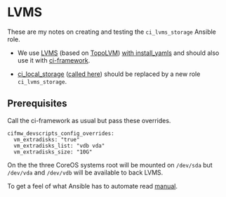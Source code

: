 # LVMS

These are my notes on creating and testing the `ci_lvms_storage`
Ansible role.

- We use
[LVMS](https://docs.openshift.com/container-platform/4.15/storage/persistent_storage/persistent_storage_local/persistent-storage-using-lvms.html)
(based on [TopoLVM](https://github.com/topolvm/topolvm))
[with install_yamls](../docs/notes/lvms.md)
and should also use it with
[ci-framework](https://github.com/openstack-k8s-operators/ci-framework/).

- [ci_local_storage](https://github.com/openstack-k8s-operators/ci-framework/tree/main/roles/ci_local_storage)
([called here](https://github.com/openstack-k8s-operators/ci-framework/blob/main/playbooks/06-deploy-edpm.yml#L26-L28))
should be replaced by a new role
`ci_lvms_storage`.

## Prerequisites

Call the ci-framework as usual but pass these overrides.
```
cifmw_devscripts_config_overrides:
  vm_extradisks: "true"
  vm_extradisks_list: "vdb vda"
  vm_extradisks_size: "10G"
```
On the the three CoreOS systems root will be mounted on `/dev/sda` but
`/dev/vda` and `/dev/vdb` will be available to back LVMS.

To get a feel of what Ansible has to automate read [manual](manual.md).
